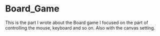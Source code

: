 # Board_Game
This is the part I wrote about the Board game
I focused on the part of controlling the mouse, keyboard and so on.
Also with the canvas setting.
